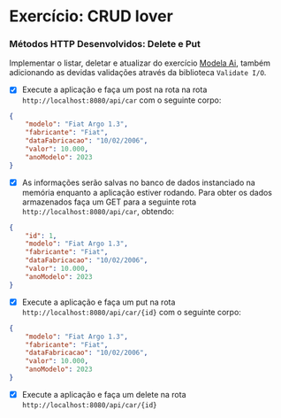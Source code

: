 # Exercício: CRUD lover

### Métodos HTTP Desenvolvidos: Delete e Put

Implementar o listar, deletar e atualizar do exercício [Modela Ai](https://github.com/thalesgomest/aceleracao-java-modela-ai), também adicionando as devidas validações através da biblioteca `Validate I/O`.

-   [x] Execute a aplicação e faça um post na rota na rota `http://localhost:8080/api/car` com o seguinte corpo:

```JSON
{
	"modelo": "Fiat Argo 1.3",
	"fabricante": "Fiat",
	"dataFabricacao": "10/02/2006",
	"valor": 10.000,
	"anoModelo": 2023
}
```

-   [x] As informações serão salvas no banco de dados instanciado na memória enquanto a aplicação estiver rodando. Para obter os dados armazenados faça um GET para a seguinte rota `http://localhost:8080/api/car`, obtendo:

```JSON
{
    "id": 1,
	"modelo": "Fiat Argo 1.3",
	"fabricante": "Fiat",
	"dataFabricacao": "10/02/2006",
	"valor": 10.000,
	"anoModelo": 2023
}
```

-   [x] Execute a aplicação e faça um put na rota `http://localhost:8080/api/car/{id}` com o seguinte corpo:

```JSON
{
	"modelo": "Fiat Argo 1.3",
	"fabricante": "Fiat",
	"dataFabricacao": "10/02/2006",
	"valor": 10.000,
	"anoModelo": 2023
}
```

-   [x] Execute a aplicação e faça um delete na rota `http://localhost:8080/api/car/{id}`
